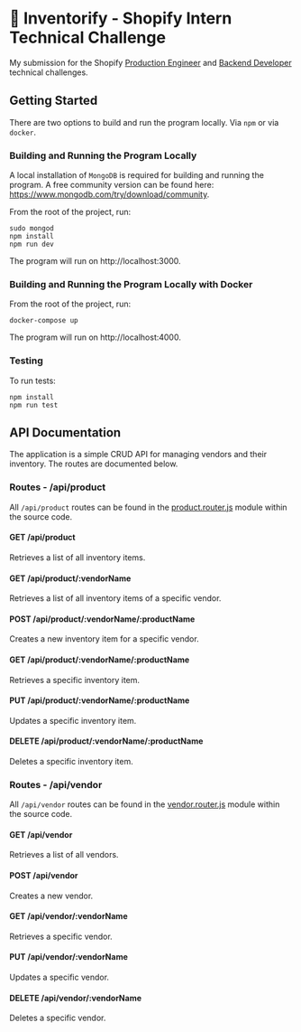 # :department_store: Inventorify - Shopify Intern Technical Challenge

My submission for the Shopify [Production Engineer](https://docs.google.com/document/d/1wir0XQuviR6p-uNEUPzsGvMFwqgMsY8sEjGUx74lNrg/edit) and [Backend Developer](https://docs.google.com/document/d/1z9LZ_kZBUbg-O2MhZVVSqTmvDko5IJWHtuFmIu_Xg1A/edit) technical challenges. 

## Getting Started

There are two options to build and run the program locally. Via `npm` or via `docker`.

### Building and Running the Program Locally

A local installation of `MongoDB` is required for building and running the program. A free community version can be found here: https://www.mongodb.com/try/download/community.

From the root of the project, run:

```shell
sudo mongod
npm install
npm run dev
```

The program will run on http://localhost:3000.

### Building and Running the Program Locally with Docker

From the root of the project, run:

```shell
docker-compose up
```

The program will run on http://localhost:4000.

### Testing

To run tests:

```shell
npm install
npm run test
```

## API Documentation

The application is a simple CRUD API for managing vendors and their inventory. The routes are documented below.

### Routes - /api/product

All `/api/product` routes can be found in the [product.router.js](https://github.com/eyskim/Inventorify/blob/0f1a6a11f014057c31134cfd4075966c1b8ae856/src/resources/product/product.router.js) module within the source code.

#### GET /api/product
Retrieves a list of all inventory items.

#### GET /api/product/:vendorName
Retrieves a list of all inventory items of a specific vendor.

#### POST /api/product/:vendorName/:productName
Creates a new inventory item for a specific vendor.

#### GET /api/product/:vendorName/:productName
Retrieves a specific inventory item.

#### PUT /api/product/:vendorName/:productName
Updates a specific inventory item.

#### DELETE /api/product/:vendorName/:productName
Deletes a specific inventory item.

### Routes - /api/vendor

All `/api/vendor` routes can be found in the [vendor.router.js](https://github.com/eyskim/Inventorify/blob/0f1a6a11f014057c31134cfd4075966c1b8ae856/src/resources/vendor/vendor.router.js) module within the source code.

#### GET /api/vendor
Retrieves a list of all vendors.

#### POST /api/vendor
Creates a new vendor.

#### GET /api/vendor/:vendorName
Retrieves a specific vendor.

#### PUT /api/vendor/:vendorName
Updates a specific vendor.

#### DELETE /api/vendor/:vendorName
Deletes a specific vendor.
